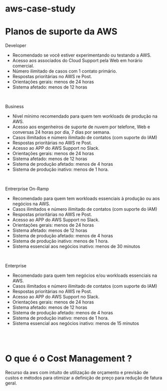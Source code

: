 # aws-case-study

# Planos de suporte da AWS


 Developer
- Recomendado se você estiver experimentando ou testando a AWS.
- Acesso aos associados do Cloud Support pela Web em horário comercial.
- Número ilimitado de casos com 1 contato primário.
- Respostas prioritárias no AWS re Post.
- Orientações gerais: menos de 24 horas
- Sistema afetado: menos de 12 horas

</br>

 Business
- Nível mínimo recomendado para quem tem workloads de produção na AWS.
- Acesso aos engenheiros de suporte de nuvem por telefone, Web e conversas 24 horas por dia, 7 dias por semana.
- Casos ilimitados e número ilimitado de contatos (com suporte do IAM)
- Respostas prioritárias no AWS re Post.
- Acesso ao APP do AWS Support no Slack.
- Orientações gerais: menos de 24 horas
- Sistema afetado: menos de 12 horas
- Sistema de produção afetado: menos de 4 horas
- Sistema de produção inativo: menos de 1 hora.

</br>

 Entrerprise On-Ramp
- Recomendado para quem tem workloads essenciais à produção ou aos negócios na AWS.
- Casos ilimitados e número ilimitado de contatos (com suporte do IAM)
- Respostas prioritárias no AWS re Post.
- Acesso ao APP do AWS Support no Slack.
- Orientações gerais: menos de 24 horas
- Sistema afetado: menos de 12 horas
- Sistema de produção afetado: menos de 4 horas
- Sistema de produção inativo: menos de 1 hora.
- Sistema essencial aos negócios inativo: menos de 30 minutos

</br>

 Enterprise
- Recomendado para quem tem negócios e/ou workloads essenciais na AWS.
- Casos ilimitados e número ilimitado de contatos (com suporte do IAM)
- Respostas prioritárias no AWS re Post.
- Acesso ao APP do AWS Support no Slack.
- Orientações gerais: menos de 24 horas
- Sistema afetado: menos de 12 horas
- Sistema de produção afetado: menos de 4 horas
- Sistema de produção inativo: menos de 1 hora.
- Sistema essencial aos negócios inativo: menos de 15 minutos

</br>
</br>

# O que é o Cost Management ?
<p> Recurso da aws com intuito de utilização de orçamento e previsão de custos e métodos para otimizar a definição de preço para redução de fatura geral.</p>



